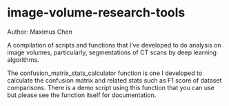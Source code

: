 # image-volume-research-tools

Author: Maximus Chen

A compilation of scripts and functions that I’ve developed to do analysis on image volumes, particularly, segmentations of CT scans by deep learning algorithms.

The confusion_matrix_stats_calculator function is one I developed to calculate the confusion matrix and related stats such as F1 score of dataset comparisons. There is a demo script using this function that you can use but please see the function itself for documentation.

